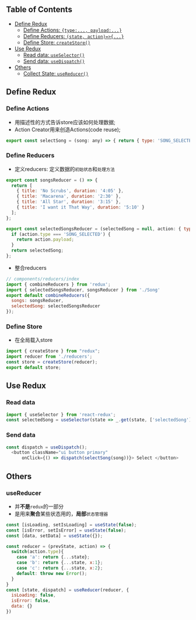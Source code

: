 
## Table of Contents

- [Define Redux](#define-redux)
  - [Define Actions: `{type:..., payload:...}`](#define-actions)
  - [Define Reducers: `(state, action)=>{...}`](#define-reducers)
  - [Define Store: `createStore()`](#define-store)
- [Use Redux](#use-redux)
  - [Read data: `useSelector()`](#read-data)
  - [Send data: `useDispatch()`](#send-data)
- [Others](#others)
  - [Collect State: `useReducer()`](#usereducer)

<!-- END doctoc generated TOC please keep comment here to allow auto update -->

## Define Redux
###  Define Actions
- 用描述性的方式告诉store应该如何处理数据;
- Action Creator用来创造Actions(code reuse);
```javascript
export const selectSong = (song: any) => { return { type: 'SONG_SELECTED', payload: song } }; 
```

### Define Reducers
- 定义reducers: 定义数据的`初始状态`和`处理方法`
```javascript
export const songsReducer = () => {
  return [
    { title: 'No Scrubs', duration: '4:05' },
    { title: 'Macarena', duration: '2:30' },
    { title: 'All Star', duration: '3:15' },
    { title: 'I want it That Way', duration: '5:10' }
  ];
};

export const selectedSongsReducer = (selectedSong = null, action: { type: string, payload: any }) => {
  if (action.type === 'SONG_SELECTED') {
    return action.payload;
  }
  return selectedSong;
};
```

- 整合reducers
```javascript
// components/reducers/index
import { combineReducers } from 'redux';
import { selectedSongsReducer, songsReducer } from './Song'
export default combineReducers({
  songs: songsReducer,
  selectedSong: selectedSongsReducer
});
```

### Define Store
- 在全局载入store
```javascript
import { createStore } from "redux";
import reducer from './reducers';
const store = createStore(reducer);
export default store;
```

## Use Redux
### Read data
```javascript
import { useSelector } from 'react-redux';
const selectedSong = useSelector(state => _.get(state, ['selectedSong'], null));
```

### Send data
```javascript
const dispatch = useDispatch();
  <button className="ui button primary" 
      onClick={() => dispatch(selectSong(song))}> Select </button>
```

## Others
### useReducer
- 并**不是**`redux`的一部分
- 是用来**聚合**某些状态用的，**局部**`状态管理器`
```javascript
const [isLoading, setIsLoading] = useState(false);
const [isError, setIsError] = useState(false);
const [data, setData] = useState({});
```
```javascript
const reducer = (prevState, action) => {
  switch(action.type){
    case 'a': return {...state};
    case 'b': return {...state, x:1};
    case 'c': return {...state, x:2};
    default: throw new Error();
  }
}
const [state, dispatch] = useReducer(reducer, {
  isLoading: false,
  isError: false,
  data: {}
})
```

